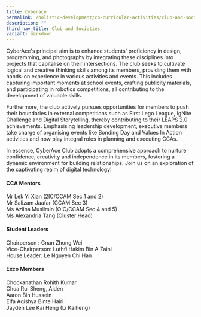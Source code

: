 ```yaml
---
title: Cyberace
permalink: /holistic-development/co-curricular-activities/club-and-societies/cyberace/
description: ""
third_nav_title: Club and Societies
variant: markdown
---
```

CyberAce's principal aim is to enhance students' proficiency in design, programming, and photography by integrating these disciplines into projects that capitalise on their intersections. The club seeks to cultivate logical and creative thinking skills among its members, providing them with hands-on experience in various activities and events. This includes capturing important moments at school events, crafting publicity materials, and participating in robotics competitions, all contributing to the development of valuable skills.

Furthermore, the club actively pursues opportunities for members to push their boundaries in external competitions such as First Lego League, IgNite Challenge and Digital Storytelling, thereby contributing to their LEAPS 2.0 achievements. Emphasising leadership development, executive members take charge of organising events like Bonding Day and Values In Action activities and now play integral roles in planning and executing CCAs.

In essence, CyberAce Club adopts a comprehensive approach to nurture confidence, creativity and independence in its members, fostering a dynamic environment for building relationships. Join us on an exploration of the captivating realm of digital technology!



#### **CCA Mentors**
Mr Lek Yi Xian (2IC/CCAM Sec 1 and 2)<br>
Mr Salizam Jaafar (CCAM Sec 3)<br>
Ms Azlina Muslimin (OIC/CCAM Sec 4 and 5)<br>
Ms Alexandria Tang (Cluster Head)


#### **Student Leaders**
Chairperson : Gnan Zhong Wei<br>
Vice-Chairperson: Luthfi Hakim Bin A Zaini<br>
House Leader: Le Nguyen Chi Han

#### **Exco Members**
Chockanathan Rohith Kumar<br>
Chua Rui Sheng, Aiden<br>
Aaron Bin Hussein<br>
Elfa Aqishya Binte Hairi<br>
Jayden Lee Kai Heng (Li Kaiheng)
